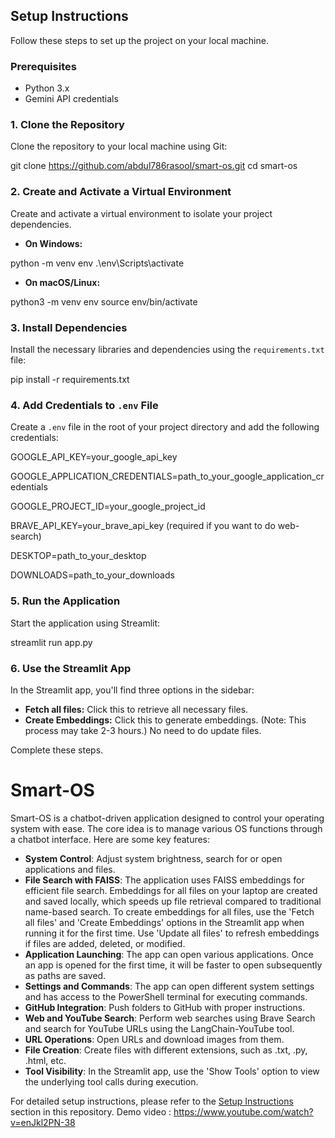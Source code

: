 ## Setup Instructions

Follow these steps to set up the project on your local machine.

### Prerequisites

- Python 3.x
- Gemini API credentials

### 1. Clone the Repository

Clone the repository to your local machine using Git:

git clone https://github.com/abdul786rasool/smart-os.git
cd smart-os

### 2. Create and Activate a Virtual Environment

Create and activate a virtual environment to isolate your project dependencies.

- **On Windows:**

python -m venv env
.\env\Scripts\activate

- **On macOS/Linux:**

python3 -m venv env
source env/bin/activate

### 3. Install Dependencies

Install the necessary libraries and dependencies using the `requirements.txt` file:

pip install -r requirements.txt

### 4. Add Credentials to `.env` File

Create a `.env` file in the root of your project directory and add the following credentials:

GOOGLE_API_KEY=your_google_api_key

GOOGLE_APPLICATION_CREDENTIALS=path_to_your_google_application_credentials

GOOGLE_PROJECT_ID=your_google_project_id

BRAVE_API_KEY=your_brave_api_key (required if you want to do web-search)

DESKTOP=path_to_your_desktop

DOWNLOADS=path_to_your_downloads

### 5. Run the Application

Start the application using Streamlit:

streamlit run app.py

### 6. Use the Streamlit App

In the Streamlit app, you'll find three options in the sidebar:

- **Fetch all files:** Click this to retrieve all necessary files.
- **Create Embeddings:** Click this to generate embeddings. (Note: This process may take 2-3 hours.)
 No need to do update files.

Complete these steps.

# Smart-OS

Smart-OS is a chatbot-driven application designed to control your operating system with ease. The core idea is to manage various OS functions through a chatbot interface. Here are some key features:

- **System Control**: Adjust system brightness, search for or open applications and files.
- **File Search with FAISS**: The application uses FAISS embeddings for efficient file search. Embeddings for all files on your laptop are created and saved locally, which speeds up file retrieval compared to traditional name-based search. To create embeddings for all files, use the 'Fetch all files' and 'Create Embeddings' options in the Streamlit app when running it for the first time. Use 'Update all files' to refresh embeddings if files are added, deleted, or modified.
- **Application Launching**: The app can open various applications. Once an app is opened for the first time, it will be faster to open subsequently as paths are saved.
- **Settings and Commands**: The app can open different system settings and has access to the PowerShell terminal for executing commands.
- **GitHub Integration**: Push folders to GitHub with proper instructions.
- **Web and YouTube Search**: Perform web searches using Brave Search and search for YouTube URLs using the LangChain-YouTube tool.
- **URL Operations**: Open URLs and download images from them.
- **File Creation**: Create files with different extensions, such as .txt, .py, .html, etc.
- **Tool Visibility**: In the Streamlit app, use the 'Show Tools' option to view the underlying tool calls during execution.

For detailed setup instructions, please refer to the [Setup Instructions](#setup-instructions) section in this repository.
Demo video : https://www.youtube.com/watch?v=enJkl2PN-38

